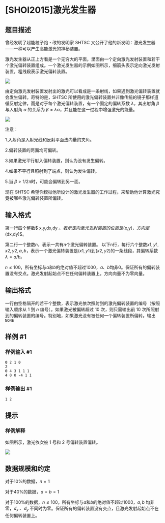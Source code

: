 # [SHOI2015]激光发生器

## 题目描述

曾经发明了超能粒子炮・改的发明家 SHTSC 又公开了他的新发明：激光发生器——一种可以产生高能激光的神秘装置。

激光发生器从正上方看是一个无穷大的平面，里面由一个定向激光发射装置和若干个激光偏转装置组成。一个激光发生器的示例如图所示，细箭头表示定向激光发射装置，粗线段表示激光偏转装置。

![](https://cdn.luogu.com.cn/upload/pic/16401.png)

由定向激光发射装置发射出的激光可以看成是一条射线，如果遇到激光偏转装置就会发生偏转。奇特的是，SHTSC 所使用的激光偏转装置并非像传统的镜子那样遵循反射定律，而是对于每个激光偏转装置，有一个固定的偏转系数 $λ$，其出射角 $β$ 与入射角 $α$ 的关系为 $β=λα$，并且能在这一过程中增强激光的能量。

![](https://cdn.luogu.com.cn/upload/pic/16402.png)

注意：

1.入射角是入射光线和反射平面法向量的夹角。

2.偏转装置的两面均可偏转。

3.如果激光平行射入偏转装置，则认为没有发生偏转。

4.如果不平行且照射到了端点，则认为发生偏转。

5.当 $β>1/2π$时，可能会偏转到另一面。

现在 SHTSC 希望你模拟他所设计的激光发生器的工作过程，来帮助他计算激光究竟被哪些激光偏转装置所偏转。

## 输入格式

第一行四个整数$ x,y,dx,dy $。表示定向激光发射装置的位置是$(x,y)$，方向是$(dx,dy)$。

第二行一个整数$n$，表示一共有$n$个激光偏转装置。
以下n行，每行六个整数$x1,y1,x2,y2,a,b$，表示一个激光偏转装置是$(x1,y1)$到$(x2,y2)$的一条线段，其偏转系数$\lambda=a/b$。

$n\leq 100$，所有坐标与$a$和$b$的绝对值不超过$1000$，$a$、$b$均非$0$。保证所有的偏转装置没有交点。激光发射起始点不在任何偏转装置上。方向向量不为零向量。

## 输出格式

一行由空格隔开的若干个整数，表示激光依次照射到的激光偏转装置的编号（按照输入顺序从 $1$ 到 $n$ 编号）。如果激光被偏转超过 $10$ 次，则只需输出前 $10$ 次所照射到的偏转装置的编号。特别地，如果激光没有被任何一个偏转装置所偏转，输出`NONE`

## 样例 #1

### 样例输入 #1
```
0 2 1 0
2
0 4 3 1 1 1
4 0 0 -4 1 1
```

### 样例输出 #1

```
1 2
```

## 提示

### 样例解释

如图所示，激光依次被 $1$ 号和 $2$ 号偏转装置偏转。

![](https://cdn.luogu.com.cn/upload/pic/16403.png)

## 数据规模和约定

对于10%的数据，$n=1$

对于40%的数据，$a=b=1$

对于100%的数据，$n \le 100$，所有坐标与$a$和$b$的绝对值不超过$1000$，$a,b$ 均非零，$d_x$ 、$d_y$ 不同时为零。保证所有的偏转装置没有交点，且激光发射起始点不在任何偏转装置上。
